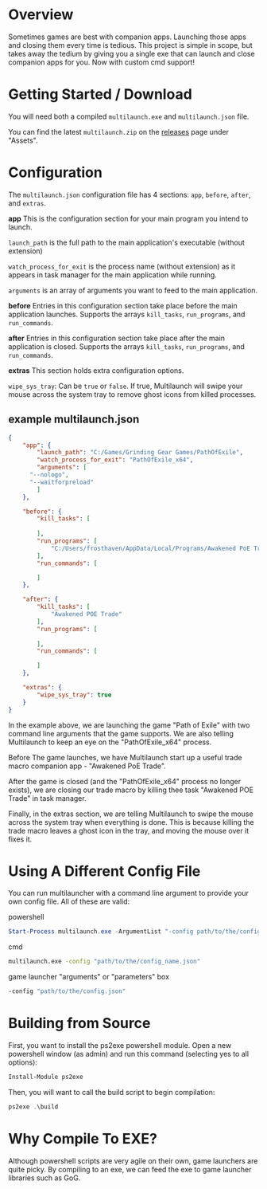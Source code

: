 # Overview

Sometimes games are best with companion apps. Launching those apps and closing them every time is tedious. This project is simple in scope, but takes away the tedium by giving you a single exe that can launch and close companion apps for you. Now with custom cmd support!

# Getting Started / Download
You will need both a compiled `multilaunch.exe` and `multilaunch.json` file.

You can find the latest `multilaunch.zip` on the [releases](https://github.com/Frosthaven/multilauncher/releases) page under "Assets".

# Configuration
The `multilaunch.json` configuration file has 4 sections: `app`, `before`, `after`, and `extras`.

**app**
This is the configuration section for your main program you intend to launch.

`launch_path` is the full path to the main application's executable (without extension)

`watch_process_for_exit` is the process name (without extension) as it appears in task manager for the main application while running.

`arguments` is an array of arguments you want to feed to the main application.

**before**
Entries in this configuration section take place before the main application launches. Supports the arrays `kill_tasks`, `run_programs`, and `run_commands`.

**after**
Entries in this configuration section take place after the main application is closed. Supports the arrays `kill_tasks`, `run_programs`, and `run_commands`.

**extras**
This section holds extra configuration options.

`wipe_sys_tray`: Can be `true` or `false`. If true, Multilaunch will swipe your mouse across the system tray to remove ghost icons from killed processes.

## example multilaunch.json
```json
{
	"app": {
		"launch_path": "C:/Games/Grinding Gear Games/PathOfExile",
		"watch_process_for_exit": "PathOfExile_x64",
		"arguments": [
      "--nologo",
      "--waitforpreload"
		]
	},

	"before": {
		"kill_tasks": [
			
		],
		"run_programs": [
			"C:/Users/frosthaven/AppData/Local/Programs/Awakened PoE Trade/Awakened PoE Trade"
		],
		"run_commands": [

		]
	},

	"after": {
		"kill_tasks": [
			"Awakened POE Trade"
		],
		"run_programs": [
			
		],
		"run_commands": [

		]
	},

	"extras": {
		"wipe_sys_tray": true
	}
}
```

In the example above, we are launching the game "Path of Exile" with two command line arguments that the game supports. We are also telling Multilaunch to keep an eye on the "PathOfExile_x64" process.

Before The game launches, we have Multilaunch start up a useful trade macro companion app - "Awakened PoE Trade".

After the game is closed (and the "PathOfExile_x64" process no longer exists), we are closing our trade macro by killing thee task "Awakened POE Trade" in task manager.

Finally, in the extras section, we are telling Multilaunch to swipe the mouse across the system tray when everything is done. This is because killing the trade macro leaves a ghost icon in the tray, and moving the mouse over it fixes it.


# Using A Different Config File

You can run multilauncher with a command line argument to provide your own config file. All of these are valid:

powershell
```ps1
Start-Process multilaunch.exe -ArgumentList "-config path/to/the/config_name.json"
```

cmd
```cmd
multilaunch.exe -config "path/to/the/config_name.json"
```

game launcher "arguments" or "parameters" box
```cmd
-config "path/to/the/config.json"
```

# Building from Source
First, you want to install the ps2exe powershell module. Open a new powershell window (as admin) and run this command (selecting yes to all options):

```ps1
Install-Module ps2exe
```

Then, you will want to call the build script to begin compilation:

```ps1
ps2exe .\build
```

# Why Compile To EXE?
Although powershell scripts are very agile on their own, game launchers are quite picky. By compiling to an exe, we can feed the exe to game launcher libraries such as GoG.
